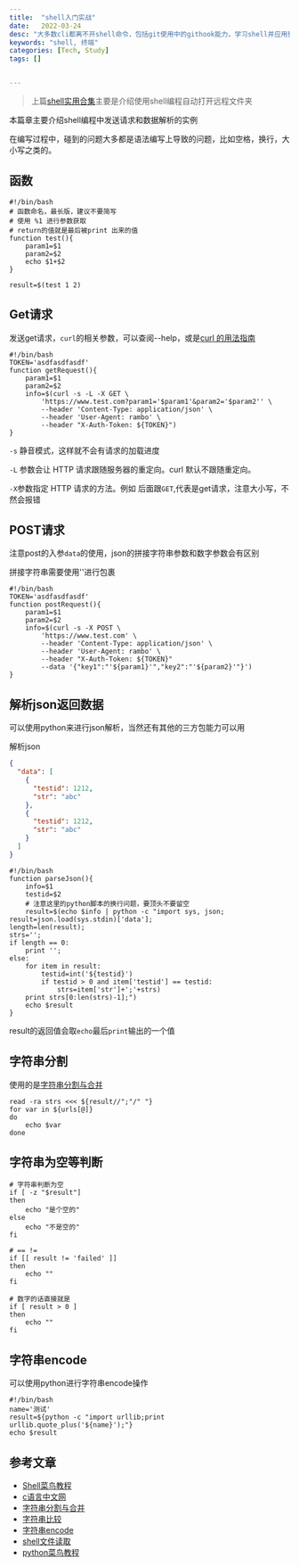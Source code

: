 ```yaml
---
title:  "shell入门实战"
date:   2022-03-24
desc: "大多数cli都离不开shell命令，包括git使用中的githook能力，学习shell并应用到实战中"
keywords: "shell, 终端"
categories: [Tech, Study]
tags: []


---
```


> 上篇[shell实用合集](https://ramboqiu.github.io/posts/shell%E5%AE%9E%E7%94%A8%E5%90%88%E9%9B%86/)主要是介绍使用shell编程自动打开远程文件夹

本篇章主要介绍shell编程中发送请求和数据解析的实例

在编写过程中，碰到的问题大多都是语法编写上导致的问题，比如空格，换行，大小写之类的。

## 函数

```shell
#!/bin/bash
# 函数命名，最长版，建议不要简写
# 使用 %1 进行参数获取
# return的值就是最后被print 出来的值
function test(){
	param1=$1
	param2=$2
	echo $1+$2
}

result=$(test 1 2)

```



## Get请求

发送get请求，`curl`的相关参数，可以查阅--help，或是[curl 的用法指南](https://www.ruanyifeng.com/blog/2019/09/curl-reference.html)

```shell
#!/bin/bash
TOKEN='asdfasdfasdf'
function getRequest(){
	param1=$1
	param2=$2
	info=$(curl -s -L -X GET \
		'https://www.test.com?param1='$param1'&param2='$param2'' \
		--header 'Content-Type: application/json' \
		--header 'User-Agent: rambo' \
		--header "X-Auth-Token: ${TOKEN}")
}
```

`-s` 静音模式，这样就不会有请求的加载进度

`-L` 参数会让 HTTP 请求跟随服务器的重定向。curl 默认不跟随重定向。

`-X`参数指定 HTTP 请求的方法。例如 后面跟`GET`,代表是get请求，注意大小写，不然会报错

## POST请求

注意post的入参`data`的使用，json的拼接字符串参数和数字参数会有区别

拼接字符串需要使用''进行包裹

```shell
#!/bin/bash
TOKEN='asdfasdfasdf'
function postRequest(){
	param1=$1
	param2=$2
	info=$(curl -s -X POST \
		'https://www.test.com' \
		--header 'Content-Type: application/json' \
		--header 'User-Agent: rambo' \
		--header "X-Auth-Token: ${TOKEN}"
		--data '{"key1":"'${param1}'","key2":"'${param2}'"}')
}
```

## 解析json返回数据

可以使用python来进行json解析，当然还有其他的三方包能力可以用

解析json

```json
{
  "data": [
    {
      "testid": 1212,
      "str": "abc"
    },
    {
      "testid": 1212,
      "str": "abc"
    }
  ]
}
```

```shell
#!/bin/bash
function parseJson(){
	info=$1
	testid=$2
	# 注意这里的python脚本的换行问题，要顶头不要留空
	result=$(echo $info | python -c "import sys, json;
result=json.load(sys.stdin)['data'];
length=len(result);
strs='';
if length == 0:
	print '';
else:
	for item in result:
		testid=int('${testid}')
		if testid > 0 and item['testid'] == testid:
			strs=item['str']+';'+strs)
	print strs[0:len(strs)-1];")
	echo $result
}	
```

result的返回值会取`echo`最后`print`输出的一个值

## 字符串分割

使用的是[字符串分割与合并](https://youwu.today/blog/hwo-to-spliting-or-joining-string-in-shell-scripts/)

```shell
read -ra strs <<< ${result//";"/" "}
for var in ${urls[@]}
do
	echo $var
done
```

## 字符串为空等判断

```shell
# 字符串判断为空
if [ -z "$result"]
then
	echo "是个空的"
else
	echo "不是空的"
fi

# == !=
if [[ result != 'failed' ]]
then
	echo ""
fi

# 数字的话直接就是
if [ result > 0 ]
then
	echo ""
fi
```

## 字符串encode

可以使用python进行字符串encode操作

```shell
#!/bin/bash
name='测试'
result=${python -c "import urllib;print urllib.quote_plus('${name}');"}
echo $result
```



## 参考文章

- [Shell菜鸟教程](https://www.runoob.com/linux/linux-shell-variable.html)
- [c语言中文网](http://c.biancheng.net/view/821.html)
- [字符串分割与合并](https://youwu.today/blog/hwo-to-spliting-or-joining-string-in-shell-scripts/)
- [字符串比较](https://blog.csdn.net/Mr_LeeHY/article/details/76383091)
- [字符串encode](https://segmentfault.com/q/1010000021004847)
- [shell文件读取](https://www.runoob.com/w3cnote/shell-read-line.html)
- [python菜鸟教程](https://www.runoob.com/python/python-nested-loops.html)

